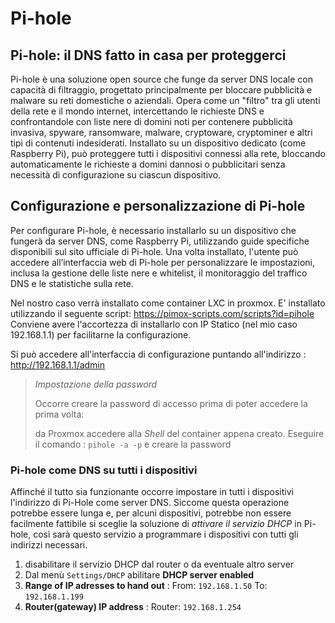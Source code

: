# Pi-hole

## Pi-hole: il DNS fatto in casa per proteggerci

Pi-hole è una soluzione open source che funge da server DNS locale con capacità di filtraggio, progettato principalmente per bloccare pubblicità e malware su reti domestiche o aziendali. Opera come un "filtro" tra gli utenti della rete e il mondo internet, intercettando le richieste DNS e confrontandole con liste nere di domini noti per contenere pubblicità invasiva, spyware, ransomware, malware, cryptoware, cryptominer e altri tipi di contenuti indesiderati. Installato su un dispositivo dedicato (come Raspberry Pi), può proteggere tutti i dispositivi connessi alla rete, bloccando automaticamente le richieste a domini dannosi o pubblicitari senza necessità di configurazione su ciascun dispositivo.

## Configurazione e personalizzazione di Pi-hole

Per configurare Pi-hole, è necessario installarlo su un dispositivo che fungerà da server DNS, come Raspberry Pi, utilizzando guide specifiche disponibili sul sito ufficiale di Pi-hole. Una volta installato, l'utente può accedere all’interfaccia web di Pi-hole per personalizzare le impostazioni, inclusa la gestione delle liste nere e whitelist, il monitoraggio del traffico DNS e le statistiche sulla rete.

Nel nostro caso verrà installato come container LXC in proxmox. 
E' installato utilizzando il seguente script: https://pimox-scripts.com/scripts?id=pihole
Conviene avere l'accortezza di installarlo con IP Statico (nel mio caso 192.168.1.1) per facilitarne la configurazione.

Si può accedere all'interfaccia di configurazione puntando all'indirizzo : http://192.168.1.1/admin

> _Impostazione della password_
>
> Occorre creare la password di accesso prima di poter accedere la prima volta:
> 
> da Proxmox accedere alla _Shell_ del container appena creato.
> Eseguire il comando : `pihole -a -p` e creare la password
>



### Pi-hole come DNS su tutti i dispositivi

Affinché il tutto sia funzionante occorre impostare in tutti i dispositivi l'indirizzo di Pi-Hole come server DNS.
Siccome questa operazione potrebbe essere lunga e, per alcuni dispositivi, potrebbe non essere facilmente fattibile
si sceglie la soluzione di _attivare il servizio DHCP_ in Pi-hole, così sarà questo servizio a programmare i
dispositivi con tutti gli indirizzi necessari.

1. disabilitare il servizio DHCP dal router o da eventuale altro server
2. Dal menù `Settings/DHCP` abilitare **DHCP server enabled**
3. **Range of IP adresses to hand out** : From: `192.168.1.50` To: `192.168.1.199`
4. **Router(gateway) IP address** : Router: `192.168.1.254`



<!-- 

Fare riferimento al sito:

https://www.navigaresenzapubblicita.org/progetto-pi-hole-il-dns-fatto-in-casa-per-proteggerci-da-domini-che-contengono-malware-spyware-ranswomware-cryptoware-cryptominer-e-bloccare-i-domini-siti-web-che-contengono-la-pubblicita/

https://www.navigaresenzapubblicita.org/configurazione-e-personalizzazione-di-pi-hole/


-->
